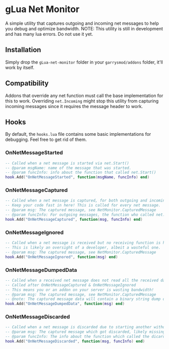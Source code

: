 
# gLua Net Monitor
A simple utility that captures outgoing and incoming net messages to help you debug and optimize bandwidth.
NOTE: This utility is still in development and has many lua errors. Do not use it yet.

## Installation

Simply drop the `gLua-net-monitor` folder in your `garrysmod/addons` folder, it'll work by itself.

## Compatibility
Addons that override any net function must call the base implementation for this to work.
Overriding `net.Incoming` might stop this utility from capturing incoming messages since it requires the message header to work.

## Hooks
By default, the `hooks.lua` file contains some basic implementations for debugging. Feel free to get rid of them.

### OnNetMessageStarted
```lua
-- Called when a net message is started via net.Start()
-- @param msgName: name of the message that was started.
-- @param funcInfo: info about the function that called net.Start()
hook.Add("OnNetMessageStarted", function(msgName, funcInfo) end)
```

### OnNetMessageCaptured

```lua
-- Called when a net message is captured, for both outgoing and incoming messages.
-- Keep your code fast in here! This is called for every net message.
-- @param msg: The captured message, see NetMonitor.CapturedMessage
-- @param funcInfo: For outgoing messages, the function who called net.Start()
hook.Add("OnNetMessageCaptured", function(msg, funcInfo) end)
```

### OnNetMessageIgnored
```lua
-- Called when a net message is received but no receiving function is hooked.
-- This is likely an oversight of a developer, albeit a wasteful one.
-- @param msg: The captured message, see NetMonitor.CapturedMessage
hook.Add("OnNetMessageIgnored", function(msg) end)
```

### OnNetMessageDumpedData
```lua
-- Called when a received net message does not read all the received data.
-- Called after OnNetMessageCaptured & OnNetMessageIgnored
-- This means you or an addon on your server is wasting bandwidth!
-- @param msg: The captured message, see NetMonitor.CapturedMessage
-- @note: The captured message data will contain a binary string dump of the remaining data.
hook.Add("OnNetMessageDumpedData", function(msg) end)
```

### OnNetMessageDiscarded
```lua
-- Called when a net message is discarded due to starting another without finishing the current one.
-- @param msg: The captured message which got discarded, likely missing some information.
-- @param funcInfo: The info about the function which called the dicarded message's net.Start() 
hook.Add("OnNetMessageDiscarded", function(msg, funcInfo) end)
```
